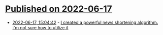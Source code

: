 # [Published on 2022-06-17](index.md)

* [2022-06-17, 15:04:42](https://news.ycombinator.com/item?id=31779260) - [I created a powerful news shortening algorithm. I'm not sure how to utilize it](https://news.ycombinator.com/item?id=31779260)
